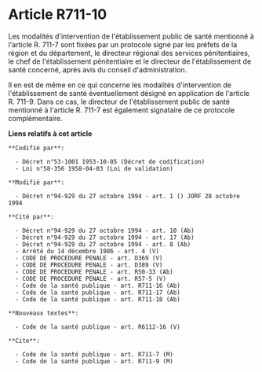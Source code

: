 # Article R711-10

Les modalités d'intervention de l'établissement public de santé mentionné à l'article R. 711-7 sont fixées par un protocole
signé par les préfets de la région et du département, le directeur régional des services pénitentiaires, le chef de
l'établissement pénitentiaire et le directeur de l'établissement de santé concerné, après avis du conseil d'administration.

Il en est de même en ce qui concerne les modalités d'intervention de l'établissement de santé éventuellement désigné en
application de l'article R. 711-9. Dans ce cas, le directeur de l'établissement public de santé mentionné à l'article R.
711-7 est également signataire de ce protocole complémentaire.

**Liens relatifs à cet article**

	**Codifié par**:

	  - Décret n°53-1001 1953-10-05 (Décret de codification)
	  - Loi n°58-356 1958-04-03 (Loi de validation)

	**Modifié par**:

	  - Décret n°94-929 du 27 octobre 1994 - art. 1 () JORF 28 octobre 1994

	**Cité par**:

	  - Décret n°94-929 du 27 octobre 1994 - art. 10 (Ab)
	  - Décret n°94-929 du 27 octobre 1994 - art. 17 (Ab)
	  - Décret n°94-929 du 27 octobre 1994 - art. 8 (Ab)
	  - Arrêté du 14 décembre 1986 - art. 4 (V)
	  - CODE DE PROCEDURE PENALE - art. D369 (V)
	  - CODE DE PROCEDURE PENALE - art. D389 (V)
	  - CODE DE PROCEDURE PENALE - art. R50-33 (Ab)
	  - CODE DE PROCEDURE PENALE - art. R57-5 (V)
	  - Code de la santé publique - art. R711-16 (Ab)
	  - Code de la santé publique - art. R711-17 (Ab)
	  - Code de la santé publique - art. R711-18 (Ab)

	**Nouveaux textes**:

	  - Code de la santé publique - art. R6112-16 (V)

	**Cite**:

	  - Code de la santé publique - art. R711-7 (M)
	  - Code de la santé publique - art. R711-9 (M)
